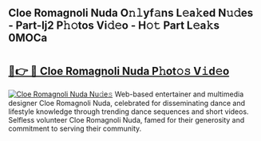 ## Cloe Romagnoli Nuda O𝚗𝚕yf𝚊ns L𝚎a𝚔ed N𝚞𝚍es - Part-Ij2 P𝚑𝚘tos Vi𝚍𝚎o - H𝚘𝚝 Part L𝚎a𝚔s 0MOCa

# <h2><a href="http://kf3eo6i.oniu.top/?m=Cloe+Romagnoli+Nuda">🔗👉 🔴 Cloe Romagnoli Nuda P𝚑ot𝚘𝚜 V𝚒d𝚎o</a></h2>

[![Cloe Romagnoli Nuda Nu𝚍e𝚜](https://i.imgur.com/0qMVB7G.gif)](http://kf3eo6i.oniu.top/?m=Cloe+Romagnoli+Nuda)
Web-based entertainer and multimedia designer Cloe Romagnoli Nuda, celebrated for disseminating dance and lifestyle knowledge through trending dance sequences and short videos. Selfless volunteer Cloe Romagnoli Nuda, famed for their generosity and commitment to serving their community.  
